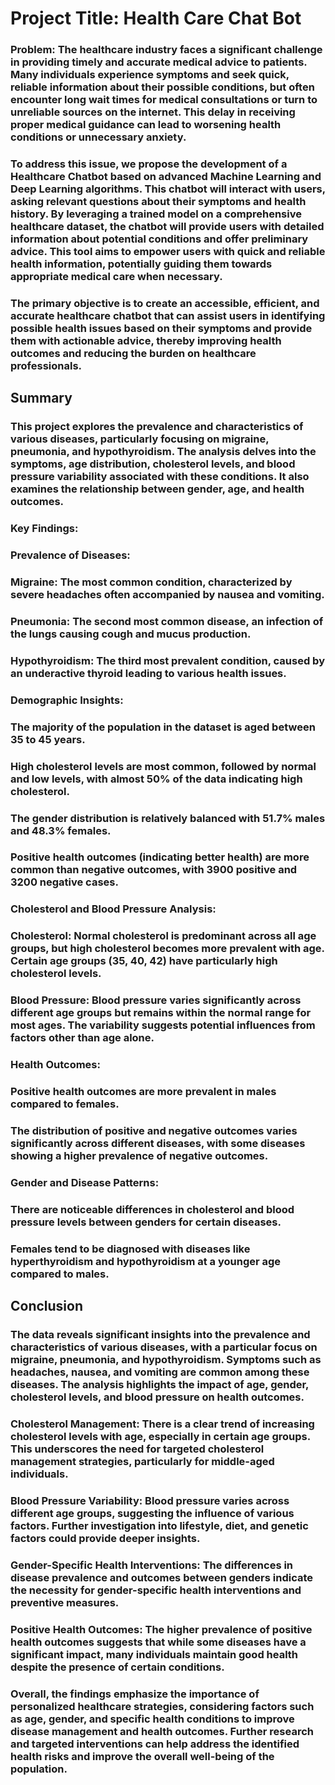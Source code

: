 # **Project Title: Health Care Chat Bot**

### Problem: The healthcare industry faces a significant challenge in providing timely and accurate medical advice to patients. Many individuals experience symptoms and seek quick, reliable information about their possible conditions, but often encounter long wait times for medical consultations or turn to unreliable sources on the internet. This delay in receiving proper medical guidance can lead to worsening health conditions or unnecessary anxiety.

### To address this issue, we propose the development of a Healthcare Chatbot based on advanced Machine Learning and Deep Learning algorithms. This chatbot will interact with users, asking relevant questions about their symptoms and health history. By leveraging a trained model on a comprehensive healthcare dataset, the chatbot will provide users with detailed information about potential conditions and offer preliminary advice. This tool aims to empower users with quick and reliable health information, potentially guiding them towards appropriate medical care when necessary.

### The primary objective is to create an accessible, efficient, and accurate healthcare chatbot that can assist users in identifying possible health issues based on their symptoms and provide them with actionable advice, thereby improving health outcomes and reducing the burden on healthcare professionals.

## Summary

### This project explores the prevalence and characteristics of various diseases, particularly focusing on migraine, pneumonia, and hypothyroidism. The analysis delves into the symptoms, age distribution, cholesterol levels, and blood pressure variability associated with these conditions. It also examines the relationship between gender, age, and health outcomes.

### Key Findings:

### Prevalence of Diseases:

### Migraine: The most common condition, characterized by severe headaches often accompanied by nausea and vomiting.
### Pneumonia: The second most common disease, an infection of the lungs causing cough and mucus production.
### Hypothyroidism: The third most prevalent condition, caused by an underactive thyroid leading to various health issues.

### Demographic Insights:

### The majority of the population in the dataset is aged between 35 to 45 years.
### High cholesterol levels are most common, followed by normal and low levels, with almost 50% of the data indicating high cholesterol.
### The gender distribution is relatively balanced with 51.7% males and 48.3% females.
### Positive health outcomes (indicating better health) are more common than negative outcomes, with 3900 positive and 3200 negative cases.

### Cholesterol and Blood Pressure Analysis:

### Cholesterol: Normal cholesterol is predominant across all age groups, but high cholesterol becomes more prevalent with age. Certain age groups (35, 40, 42) have particularly high cholesterol levels.
### Blood Pressure: Blood pressure varies significantly across different age groups but remains within the normal range for most ages. The variability suggests potential influences from factors other than age alone.

### Health Outcomes:

### Positive health outcomes are more prevalent in males compared to females.
### The distribution of positive and negative outcomes varies significantly across different diseases, with some diseases showing a higher prevalence of negative outcomes.

### Gender and Disease Patterns:

### There are noticeable differences in cholesterol and blood pressure levels between genders for certain diseases.
### Females tend to be diagnosed with diseases like hyperthyroidism and hypothyroidism at a younger age compared to males.

## Conclusion

### The data reveals significant insights into the prevalence and characteristics of various diseases, with a particular focus on migraine, pneumonia, and hypothyroidism. Symptoms such as headaches, nausea, and vomiting are common among these diseases. The analysis highlights the impact of age, gender, cholesterol levels, and blood pressure on health outcomes.

### Cholesterol Management: There is a clear trend of increasing cholesterol levels with age, especially in certain age groups. This underscores the need for targeted cholesterol management strategies, particularly for middle-aged individuals.

### Blood Pressure Variability: Blood pressure varies across different age groups, suggesting the influence of various factors. Further investigation into lifestyle, diet, and genetic factors could provide deeper insights.

### Gender-Specific Health Interventions: The differences in disease prevalence and outcomes between genders indicate the necessity for gender-specific health interventions and preventive measures.

### Positive Health Outcomes: The higher prevalence of positive health outcomes suggests that while some diseases have a significant impact, many individuals maintain good health despite the presence of certain conditions.

### Overall, the findings emphasize the importance of personalized healthcare strategies, considering factors such as age, gender, and specific health conditions to improve disease management and health outcomes. Further research and targeted interventions can help address the identified health risks and improve the overall well-being of the population.
